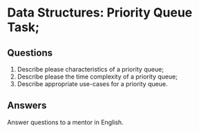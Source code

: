 # Data Structures: Priority Queue Task;

## Questions

1. Describe please characteristics of a priority queue;
2. Describe please the time complexity of a priority queue;
3. Describe appropriate use-cases for a priority queue.

## Answers

Answer questions to a mentor in English.